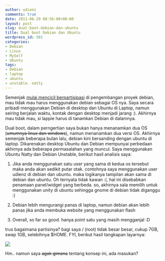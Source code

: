 ```yaml
---
author: udienz
comments: true
date: 2011-06-29 08:56:00+00:00
layout: post
slug: dual-boot-debian-dan-ubuntu
title: Dual boot Debian dan Ubuntu
wordpress_id: 581
categories:
- Debian
- Linux
- MySelf
- Ubuntu
tags:
- Debian
- laptop
- ubuntu
- unstable. natty
---
```


[
](http://tripledin.files.wordpress.com/2011/06/screenshot.png)Semenjak [mulai mencicil berpartisipasi](http://qa.debian.org/developer.php?login=udienz@ubuntu.com) di pengembangan proyek debian, mau tidak mau harus menggunakan debian sebagai OS nya. Saya secara pribadi menggunakan Debian di desktop dan Ubuntu di Laptop, namun seiring berjalan waktu, kontak dengan desktop menjadi jarang :). Akhirnya mau tidak mau, si lappie harus di tanamkan Debian di dalamnya.

Dual boot, dalam perngertian saya bukan hanya menanamkan dua OS (<del>umumnya linux dan windows</del>), namun menanamkan dua versi OS. Akhirnya semenjak beberapa bulan lalu, debian kini bersanding dengan ubuntu di laptop. Dikarenakan desktop Ubuntu dan Debian mempunyai perbedaan akhirnya ada beberapa permasalahan yang muncul. Saya menggunakan Ubuntu Natty dan Debian Unstable, berikut hasil analisis saya:



	
  1. Jika anda menggunakan satu user yang sama di kedua os tersebut maka anda akan sedikit putar otak. contohnya saya menggunakan user udienz di debian dan ubuntu. maka logikanya tampilan akan sama di debian dan ubuntu. Oh ternyata tidak kawan :(, hal ini disebabkan penamaan panel/widget yang berbeda. so, akhirnya sala memilih untuk menggunakan unity di ubuntu sehingga gnome di debian tidak diganggu :)

	
  2. Debian lebih mengurangi panas di laptop, namun debian akan lebih panas jika anda membuka website yang menggunakan flash

	
  3. Overall, so far so good. hanya point satu yang masih mengganjal :D


trus bagaimana partisinya? bagi saya / (root) tidak besar besar, cukup 7GB, swap 1GB, selebihnya $HOME. FYI, berikut hasil tangkapan layarnya:

[![](http://tripledin.files.wordpress.com/2011/06/screenshot.png)](http://tripledin.files.wordpress.com/2011/06/screenshot.png)

Hm.. namun saya <del>agak gimana</del> tentang konsep ini, ada masukan?

